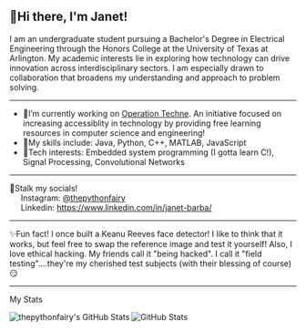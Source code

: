 ## 💫Hi there, I'm Janet!

I am an undergraduate student pursuing a Bachelor's Degree in Electrical Engineering through the Honors College at the University of Texas at Arlington. My academic interests lie in exploring how technology can drive innovation across interdisciplinary sectors. I am especially drawn to collaboration that broadens my understanding and approach to problem solving.

---  

- 🔭I’m currently working on [Operation Techne](https://operationtechne.wixsite.com/operationtechne). An initiative focused on increasing accessiblity in technology by providing free          learning resources in computer science and engineering!  
- 🦾My skills include: Java, Python, C++, MATLAB, JavaScript  
- 🚀Tech interests: Embedded system programming (I gotta learn C!), Signal Processing, Convolutional Networks

---

🤠Stalk my socials!  
&nbsp;&nbsp;&nbsp;&nbsp;&nbsp;Instagram: [@thepythonfairy](https://www.instagram.com/thepythonfairy/)  
&nbsp;&nbsp;&nbsp;&nbsp;&nbsp;Linkedin: https://www.linkedin.com/in/janet-barba/

---

✨Fun fact! I once built a Keanu Reeves face detector! I like to think that it works, but feel free to swap the reference image and test it yourself! Also, I love ethical hacking. My friends call it "being hacked". I call it "field testing"....they're my cherished test subjects (with their blessing of course) 😏

---

My Stats

<p><img align="left" src="https://github-readme-stats.vercel.app/api/top-langs/?username=thepythonfairy&theme=dark&show_icons=true&hide_border=true&layout=compact" alt="thepythonfairy's GitHub Stats" /></p>

![GitHub Stats](https://github-readme-stats.vercel.app/api?username=thepythonfairy&theme=dark&show_icons=true&hide_border=true&count_private=true)
